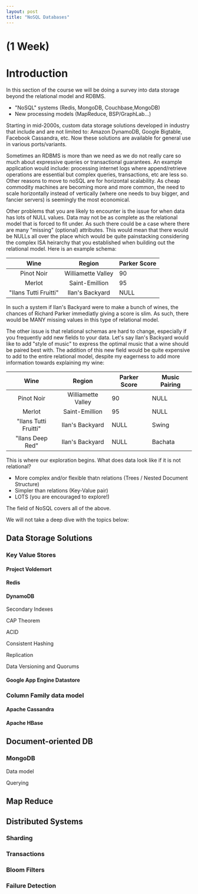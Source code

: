 ```yaml
---
layout: post
title: "NoSQL Databases"
---
```


# (1 Week)

# Introduction
In this section of the course we will be doing a survey into data storage beyond the relational model and RDBMS.

* "NoSQL" systems (Redis, MongoDB, Couchbase,MongoDB)
* New processing models (MapReduce, BSP/GraphLab…)

Starting in mid-2000s, custom data storage solutions developed in industry that include and are not limited to: Amazon DynamoDB, Google Bigtable, Facebook Cassandra, etc. Now these solutions are available for general use in various ports/variants. 

Sometimes an RDBMS is more than we need as we do not really care so much about expressive queries or
transactional guarantees. An example application would include: processing internet logs where  append/retrieve operations are essential but 
complex queries, transactions, etc are less so. Other reasons to move to noSQL are for horizontal scalability. As cheap commodity machines are becoming more and more common, the need to scale horizontally instead of vertically (where one needs to buy bigger, and fancier servers) is seemingly the most economical. 

Other problems that you are likely to encounter is the issue for when data has lots of NULL values. Data may not be as complete as the relational model that is forced to fit under. As such there could be a case where there are many "missing" (optional) attributes. This would mean that there would be NULLs all over the place which would be quite painstacking considering the complex ISA heirarchy that you established when building out the relational model. Here is an example schema: 

|          Wine         	|       Region       	| Parker Score 	|
|:---------------------:	|:------------------:	|--------------	|
|       Pinot Noir      	| Williamette Valley 	|      90       |
|         Merlot        	|   Saint-Emillion   	|      95       |
| "Ilans Tutti Fruitti" 	|   Ilan's Backyard  	|     NULL      |

In such a system if Ilan's Backyard were to make a bunch of wines, the chances of Richard Parker immediatly giving a score is slim. As such, there would be MANY missing values in this type of relational model. 


The other issue is that relational schemas are hard to change, especially if you frequently add new fields to your data. Let's say Ilan's Backyard would like to add "style of music" to express the optimal music that a wine should be paired best with. The addition of this new field would be quite expensive to add to the entire relational model, despite my eagerness to add more information towards explaining my wine:

|          Wine         	|       Region       	| Parker Score 	| Music Pairing 	|
|:---------------------:	|:------------------:	|--------------	|---------------	|
|       Pinot Noir      	| Williamette Valley 	| 90           	| NULL          	|
|         Merlot        	|   Saint-Emillion   	| 95           	| NULL          	|
| "Ilans Tutti Fruitti" 	|   Ilan's Backyard  	| NULL         	| Swing         	|
| "Ilans Deep Red"      	| Ilan's Backyard    	| NULL         	| Bachata       	|

This is where our exploration begins. What does data look like if it is not relational? 
* More complex and/or flexible thatn relations (Trees / Nested Document Structure)
* Simpler than relations (Key-Value pair)
* LOTS (you are encouraged to explore!)

The field of NoSQL covers all of the above. 

We will not take a deep dive with the topics below:


## Data Storage Solutions
### Key Value Stores
#### Project Voldemort
#### Redis
#### DynamoDB

Secondary Indexes

CAP Theorem

ACID

Consistent Hashing

Replication

Data Versioning and Quorums

#### Google App Engine Datastore

### Column Family data model
#### Apache Cassandra
#### Apache HBase

## Document-oriented DB
### MongoDB

Data model

Querying

## Map Reduce

## Distributed Systems 
### Sharding
### Transactions
### Bloom Filters
### Failure Detection 
